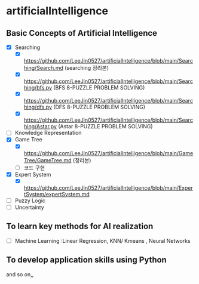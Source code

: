 # artificialIntelligence

## Basic Concepts of Artificial Intelligence
 - [x] Searching
      - [x] https://github.com/LeeJin0527/artificialIntelligence/blob/main/Searching/Search.md (searching 정리본)
      - [x] https://github.com/LeeJin0527/artificialIntelligence/blob/main/Searching/bfs.py (BFS 8-PUZZLE PROBLEM SOLVING)
      - [x] https://github.com/LeeJin0527/artificialIntelligence/blob/main/Searching/dfs.py (DFS 8-PUZZLE PROBLEM SOLVING)
      - [x] https://github.com/LeeJin0527/artificialIntelligence/blob/main/Searching/Astar.py (Astar 8-PUZZLE PROBLEM SOLVING)
 - [ ] Knowledge Representation
 - [x] Game Tree
      - [x] https://github.com/LeeJin0527/artificialIntelligence/blob/main/GameTree/GameTree.md (정리본)
      - [ ] 코드 구현
 - [x] Expert System
      - [x] https://github.com/LeeJin0527/artificialIntelligence/blob/main/ExpertSystem/expertSystem.md
 - [ ] Puzzy Logic
 - [ ] Uncertainty

## To learn key methods for AI realization
- [ ] Machine Learning :Linear Regression, KNN/ Kmeans , Neural Networks

## To develop application skills using Python

and so on,,

